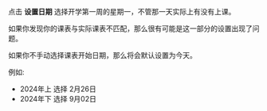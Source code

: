 点击 **设置日期** 选择开学第一周的星期一，不管那一天实际上有没有上课。

如果你发现你的课表与实际课表不匹配，那么很有可能是这一部分的设置出现了问题。

如果你不手动选择课表开始日期，那么将会默认设置为今天。

例如:

 - 2024年上 选择 2月26日
 - 2024年下 选择 9月02日